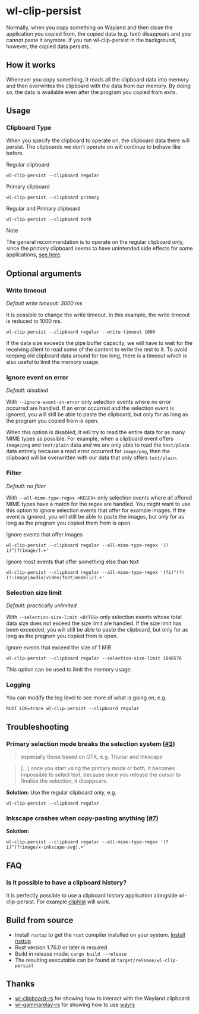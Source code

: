# wl-clip-persist
Normally, when you copy something on Wayland and then close the application you copied from, the copied data (e.g. text) disappears and you cannot paste it anymore. If you run wl-clip-persist in the background, however, the copied data persists.

## How it works
Whenever you copy something, it reads all the clipboard data into memory and then overwrites the clipboard with the data from our memory.
By doing so, the data is available even after the program you copied from exits.

## Usage
### Clipboard Type
When you specify the clipboard to operate on, the clipboard data there will persist.
The clipboards we don’t operate on will continue to behave like before.

Regular clipboard
```
wl-clip-persist --clipboard regular
```

Primary clipboard
```
wl-clip-persist --clipboard primary
```

Regular and Primary clipboard
```
wl-clip-persist --clipboard both
```

> [!NOTE]
> The general recommendation is to operate on the regular clipboard only,
since the primary clipboard seems to have unintended side effects for some applications,
[see here](#primary-selection-mode-breaks-the-selection-system-3).

## Optional arguments
### Write timeout
*Default write timeout: 3000 ms*

It is possible to change the write timeout.
In this example, the write timeout is reduced to 1000 ms.
```
wl-clip-persist --clipboard regular --write-timeout 1000
```

If the data size exceeds the pipe buffer capacity, we will have to
wait for the receiving client to read some of the content to write the rest to it.
To avoid keeping old clipboard data around for too long, there is a timeout
which is also useful to limit the memory usage.

### Ignore event on error
*Default: disabled*

With `--ignore-event-on-error` only selection events where no error occurred are handled. If an error occurred and the selection event is ignored, you will still be able to paste the clipboard, but only for as long as the program you copied from is open.

When this option is disabled, it will try to read the entire data for as many MIME types as possible. For example, when a clipboard event offers `image/png` and `text/plain` data and we are only able to read the `text/plain` data entirely because a read error occurred for `image/png`, then the clipboard will be overwritten with our data that only offers `text/plain`.

### Filter
*Default: no filter*

With `--all-mime-type-regex <REGEX>` only selection events where all offered MIME types have a match for the regex are handled.
You might want to use this option to ignore selection events that offer for example images. If the event is ignored, you will still be able to paste the images, but only for as long as the program you copied them from is open.

Ignore events that offer images
```
wl-clip-persist --clipboard regular --all-mime-type-regex '(?i)^(?!image/).+'
```

Ignore most events that offer something else than text
```
wl-clip-persist --clipboard regular --all-mime-type-regex '(?i)^(?!(?:image|audio|video|font|model)/).+'
```

### Selection size limit
*Default: practically unlimited*

With `--selection-size-limit <BYTES>` only selection events whose total data size does not exceed the size limit are handled. If the size limit has been exceeded, you will still be able to paste the clipboard, but only for as long as the program you copied from is open.

Ignore events that exceed the size of 1 MiB
```
wl-clip-persist --clipboard regular --selection-size-limit 1048576
```

This option can be used to limit the memory usage.

### Logging
You can modify the log level to see more of what is going on, e.g.
```
RUST_LOG=trace wl-clip-persist --clipboard regular
```

## Troubleshooting
### Primary selection mode breaks the selection system ([#3](https://github.com/Linus789/wl-clip-persist/issues/3))
> especially those based on GTK, e.g. Thunar and Inkscape

> [...] once you start using the primary mode or both, it becomes impossible to select text, because once you release the cursor to finalize the selection, it disappears.

**Solution:**
Use the regular clipboard only, e.g.
```
wl-clip-persist --clipboard regular
```

### Inkscape crashes when copy-pasting anything ([#7](https://github.com/Linus789/wl-clip-persist/issues/7))
**Solution:**
```
wl-clip-persist --clipboard regular --all-mime-type-regex '(?i)^(?!image/x-inkscape-svg).+'
```

## FAQ
### Is it possible to have a clipboard history?
It is perfectly possible to use a clipboard history application alongside wl-clip-persist.
For example [cliphist](https://github.com/sentriz/cliphist) will work.

## Build from source
* Install `rustup` to get the `rust` compiler installed on your system. [Install rustup](https://www.rust-lang.org/en-US/install.html)
* Rust version 1.76.0 or later is required
* Build in release mode: `cargo build --release`
* The resulting executable can be found at `target/release/wl-clip-persist`

## Thanks
* [wl-clipboard-rs](https://github.com/YaLTeR/wl-clipboard-rs) for showing how to interact with the Wayland clipboard
* [wl-gammarelay-rs](https://github.com/MaxVerevkin/wl-gammarelay-rs) for showing how to use [wayrs](https://github.com/MaxVerevkin/wayrs)
